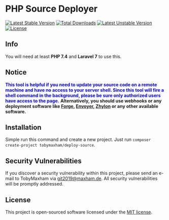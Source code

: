 # PHP Source Deployer

[![Latest Stable Version](https://poser.pugx.org/tobymaxham/deploy-source/v/stable)](https://packagist.org/packages/tobymaxham/deploy-source)
[![Total Downloads](https://poser.pugx.org/tobymaxham/deploy-source/downloads)](https://packagist.org/packages/tobymaxham/deploy-source)
[![Latest Unstable Version](https://poser.pugx.org/tobymaxham/deploy-source/v/unstable)](https://packagist.org/packages/tobymaxham/deploy-source)
[![License](https://poser.pugx.org/tobymaxham/deploy-source/license)](https://packagist.org/packages/tobymaxham/deploy-source)

## Info
You will need at least **PHP 7.4** and **Laravel 7** to use this.

## Notice
<span style="color:blue">**This tool is helpful if you need to update your source code on a remote machine and have no access to your server shell. Since this tool will fire a shell command in the background, please be sure only authorized users have access to the page.**</span>
**Alternatively, you should use webhooks or any deployment software like [Forge](https://forge.laravel.com/), [Envoyer](https://envoyer.io/), [Zhylon](https://zhylon.de/) or any other available software.**</span>

## Installation

Simple run this command and create a new project.
Just run `composer create-project tobymaxham/deploy-source`.


## Security Vulnerabilities

If you discover a security vulnerability within this project, please send an e-mail to TobyMaxham via [git2019@maxham.de](mailto:git2019@maxham.de). All security vulnerabilities will be promptly addressed.

## License

This project is open-sourced software licensed under the [MIT license](https://opensource.org/licenses/MIT).

